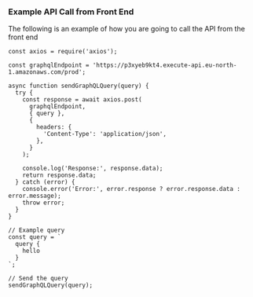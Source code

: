 ### Example API Call from Front End
The following is an example of how you are going to call the API from the front end
```
const axios = require('axios');

const graphqlEndpoint = 'https://p3xyeb9kt4.execute-api.eu-north-1.amazonaws.com/prod';

async function sendGraphQLQuery(query) {
  try {
    const response = await axios.post(
      graphqlEndpoint,
      { query },
      {
        headers: {
          'Content-Type': 'application/json',
        },
      }
    );

    console.log('Response:', response.data);
    return response.data;
  } catch (error) {
    console.error('Error:', error.response ? error.response.data : error.message);
    throw error;
  }
}

// Example query
const query = `
  query {
    hello
  }
`;

// Send the query
sendGraphQLQuery(query);
```